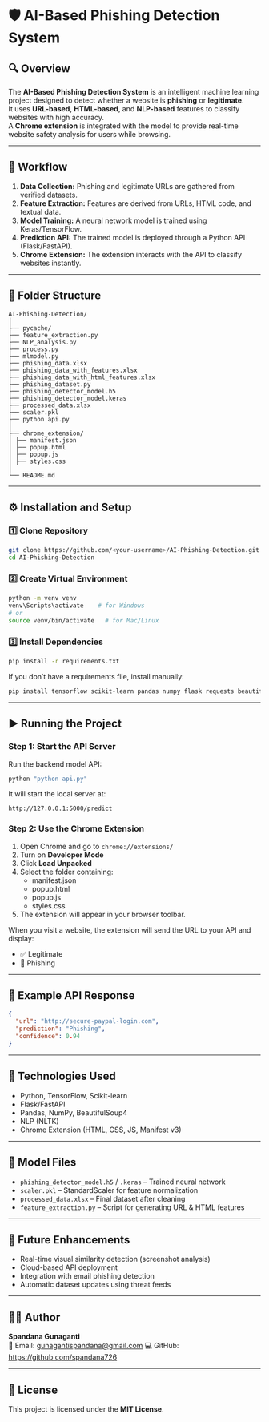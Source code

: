 # 🛡️ AI-Based Phishing Detection System

## 🔍 Overview
The **AI-Based Phishing Detection System** is an intelligent machine learning project designed to detect whether a website is **phishing** or **legitimate**.  
It uses **URL-based**, **HTML-based**, and **NLP-based** features to classify websites with high accuracy.  
A **Chrome extension** is integrated with the model to provide real-time website safety analysis for users while browsing.

---

## 🧠 Workflow
1. **Data Collection:** Phishing and legitimate URLs are gathered from verified datasets.  
2. **Feature Extraction:** Features are derived from URLs, HTML code, and textual data.  
3. **Model Training:** A neural network model is trained using Keras/TensorFlow.  
4. **Prediction API:** The trained model is deployed through a Python API (Flask/FastAPI).  
5. **Chrome Extension:** The extension interacts with the API to classify websites instantly.

---

## 📁 Folder Structure
```
AI-Phishing-Detection/
│
├── pycache/
├── feature_extraction.py
├── NLP_analysis.py
├── process.py
├── mlmodel.py
├── phishing_data.xlsx
├── phishing_data_with_features.xlsx
├── phishing_data_with_html_features.xlsx
├── phishing_dataset.py
├── phishing_detector_model.h5
├── phishing_detector_model.keras
├── processed_data.xlsx
├── scaler.pkl
├── python api.py
│
├── chrome_extension/
│ ├── manifest.json
│ ├── popup.html
│ ├── popup.js
│ ├── styles.css
│
└── README.md
```

---

## ⚙️ Installation and Setup

### 1️⃣ Clone Repository
```bash
git clone https://github.com/<your-username>/AI-Phishing-Detection.git
cd AI-Phishing-Detection
```

### 2️⃣ Create Virtual Environment
```bash
python -m venv venv
venv\Scripts\activate    # for Windows
# or
source venv/bin/activate   # for Mac/Linux
```

### 3️⃣ Install Dependencies
```bash
pip install -r requirements.txt
```

If you don’t have a requirements file, install manually:
```bash
pip install tensorflow scikit-learn pandas numpy flask requests beautifulsoup4 nltk joblib
```

---

## ▶️ Running the Project

### Step 1: Start the API Server
Run the backend model API:
```bash
python "python api.py"
```
It will start the local server at:
```
http://127.0.0.1:5000/predict
```

### Step 2: Use the Chrome Extension
1. Open Chrome and go to `chrome://extensions/`
2. Turn on **Developer Mode**
3. Click **Load Unpacked**
4. Select the folder containing:
   - manifest.json  
   - popup.html  
   - popup.js  
   - styles.css  
5. The extension will appear in your browser toolbar.

When you visit a website, the extension will send the URL to your API and display:
- ✅ Legitimate  
- 🚨 Phishing  

---

## 🧾 Example API Response
```json
{
  "url": "http://secure-paypal-login.com",
  "prediction": "Phishing",
  "confidence": 0.94
}
```

---

## 🧩 Technologies Used
- Python, TensorFlow, Scikit-learn  
- Flask/FastAPI  
- Pandas, NumPy, BeautifulSoup4  
- NLP (NLTK)  
- Chrome Extension (HTML, CSS, JS, Manifest v3)

---

## 🧪 Model Files
- `phishing_detector_model.h5` / `.keras` – Trained neural network  
- `scaler.pkl` – StandardScaler for feature normalization  
- `processed_data.xlsx` – Final dataset after cleaning  
- `feature_extraction.py` – Script for generating URL & HTML features  

---

## 📜 Future Enhancements
- Real-time visual similarity detection (screenshot analysis)  
- Cloud-based API deployment  
- Integration with email phishing detection  
- Automatic dataset updates using threat feeds  

---

## 👩‍💻 Author
**Spandana Gunaganti**  
📧 Email: gunagantispandana@gmail.com
💻 GitHub: https://github.com/spandana726

---

## 🪪 License
This project is licensed under the **MIT License**.
